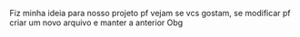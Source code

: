 Fiz minha ideia para nosso projeto
pf vejam se vcs gostam, se modificar pf criar um novo arquivo e manter a anterior
Obg
